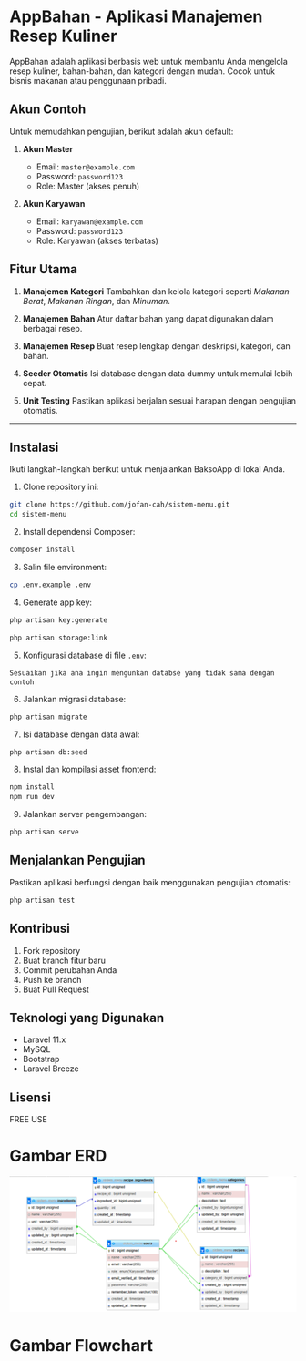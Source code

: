 # AppBahan - Aplikasi Manajemen Resep Kuliner

AppBahan adalah aplikasi berbasis web untuk membantu Anda mengelola resep kuliner, bahan-bahan, dan kategori dengan mudah. Cocok untuk bisnis makanan atau penggunaan pribadi.


## Akun Contoh
Untuk memudahkan pengujian, berikut adalah akun default:

1. **Akun Master**
   - Email: `master@example.com`
   - Password: `password123`
   - Role: Master (akses penuh)

2. **Akun Karyawan**
   - Email: `karyawan@example.com`
   - Password: `password123`
   - Role: Karyawan (akses terbatas)

## Fitur Utama

1. **Manajemen Kategori**
   Tambahkan dan kelola kategori seperti *Makanan Berat*, *Makanan Ringan*, dan *Minuman*.

2. **Manajemen Bahan**
   Atur daftar bahan yang dapat digunakan dalam berbagai resep.

3. **Manajemen Resep**
   Buat resep lengkap dengan deskripsi, kategori, dan bahan.

4. **Seeder Otomatis**
   Isi database dengan data dummy untuk memulai lebih cepat.

5. **Unit Testing**
   Pastikan aplikasi berjalan sesuai harapan dengan pengujian otomatis.

---

## Instalasi

Ikuti langkah-langkah berikut untuk menjalankan BaksoApp di lokal Anda.

1. Clone repository ini:
```bash
git clone https://github.com/jofan-cah/sistem-menu.git
cd sistem-menu
```

2. Install dependensi Composer:
```bash
composer install
```

3. Salin file environment:
```bash
cp .env.example .env
```

4. Generate app key:
```bash
php artisan key:generate
```

```bash
php artisan storage:link
```

5. Konfigurasi database di file `.env`:
```
Sesuaikan jika ana ingin mengunkan databse yang tidak sama dengan contoh
```

6. Jalankan migrasi database:
```bash
php artisan migrate
```

7. Isi database dengan data awal:
```bash
php artisan db:seed
```

8. Instal dan kompilasi asset frontend:
```bash
npm install
npm run dev
```

9. Jalankan server pengembangan:
```bash
php artisan serve
```

## Menjalankan Pengujian

Pastikan aplikasi berfungsi dengan baik menggunakan pengujian otomatis:
```bash
php artisan test
```

## Kontribusi

1. Fork repository
2. Buat branch fitur baru
3. Commit perubahan Anda
4. Push ke branch
5. Buat Pull Request

## Teknologi yang Digunakan

- Laravel 11.x
- MySQL
- Bootstrap
- Laravel Breeze

## Lisensi

FREE USE

# Gambar ERD
![Alt Text](ERD.png)




# Gambar Flowchart
